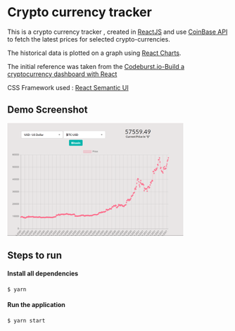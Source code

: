 # Crypto currency tracker
This is a crypto currency tracker , created in [ReactJS](https://reactjs.org/) and use [CoinBase API](https://docs.pro.coinbase.com/#api) to fetch the latest prices for selected crypto-currencies.

The historical data is plotted on a graph using [React Charts](https://www.npmjs.com/package/react-chartjs-2).


 The initial reference was taken from the [Codeburst.io-Build a cryptocurrency dashboard with React](https://codeburst.io/build-a-cryptocurrency-dashboard-with-react-d9e476de91ef)


 CSS Framework used  : [React Semantic UI](https://react.semantic-ui.com/)


## Demo Screenshot

<img src="./screenshot/Capture.PNG" alt="Screenshot of system" width="400"/>


## Steps to run

 #### Install all dependencies
    $ yarn  

 #### Run the application
    $ yarn start